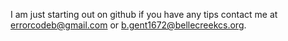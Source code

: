 I am just starting out on github if you have any tips contact me at errorcodeb@gmail.com or b.gent1672@bellecreekcs.org.
